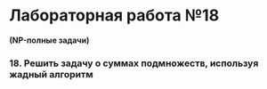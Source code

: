 # Лабораторная работа №18
__(NP-полные задачи)__
### 18.	Решить задачу о суммах подмножеств, используя жадный алгоритм
